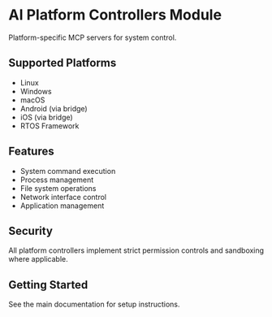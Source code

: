 # AI Platform Controllers Module

Platform-specific MCP servers for system control.

## Supported Platforms
- Linux
- Windows
- macOS
- Android (via bridge)
- iOS (via bridge)
- RTOS Framework

## Features
- System command execution
- Process management
- File system operations
- Network interface control
- Application management

## Security
All platform controllers implement strict permission controls and sandboxing where applicable.

## Getting Started
See the main documentation for setup instructions.